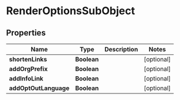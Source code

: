 # RenderOptionsSubObject

## Properties
Name | Type | Description | Notes
------------ | ------------- | ------------- | -------------
**shortenLinks** | **Boolean** |  |  [optional]
**addOrgPrefix** | **Boolean** |  |  [optional]
**addInfoLink** | **Boolean** |  |  [optional]
**addOptOutLanguage** | **Boolean** |  |  [optional]
